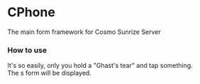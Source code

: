 # CPhone
The main form framework for Cosmo Sunrize Server  
### How to use
It's so easily, only you hold a "Ghast's tear" and tap something.  
The s form will be displayed.
